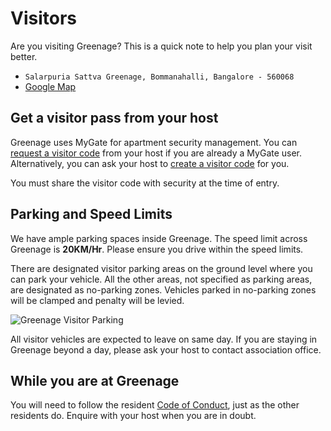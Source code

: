 # Visitors

Are you visiting Greenage? This is a quick note to help you plan your visit better. 

- `Salarpuria Sattva Greenage, Bommanahalli, Bangalore - 560068`
- [Google Map](https://goo.gl/maps/DJB7JAjHRAXRLe3W8)

## Get a visitor pass from your host

Greenage uses MyGate for apartment security management. You can [request a visitor code](https://mygate.com/blog/request-visit-code/) from your host if you are already a MyGate user. Alternatively, you can ask your host to [create a visitor code](https://help.mygate.in/articles/9669-how-do-i-invite-guests) for you. 

You must share the visitor code with security at the time of entry. 

## Parking and Speed Limits

We have ample parking spaces inside Greenage. The speed limit across Greenage is __20KM/Hr__. Please ensure you drive within the speed limits.

There are designated visitor parking areas on the ground level where you can park your vehicle.  All the other areas, not specified as parking areas, are designated as no-parking zones. Vehicles parked in no-parking zones will be clamped and penalty will be levied.

![Greenage Visitor Parking](/assets/images/greenage-parking.jpg)
 
All visitor vehicles are expected to leave on same day. If you are staying in Greenage beyond a day, please ask your host to contact association office.

## While you are at Greenage

You will need to follow the resident [Code of Conduct](/policies/coc), just as the other residents do. Enquire with your host when you are in doubt.



